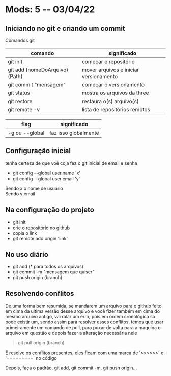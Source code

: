 # Mods: 5 -- **03/04/22**

## Iniciando no git e criando um commit

Comandos git

| comando                        | significado                            |
| ------------------------------ | -------------------------------------- |
| git init                       | começar o repositório                  |
| git add (nomeDoArquivo) (Path) | mover arquivos e iniciar versionamento |
| git commit "mensagem"          | começar o versionamento                |
| git status                     | mostra os arquivos da three            |
| git restore                    | restaura o(s) arquivo(s)               |
| git remote -v                  | lista de repositórios remotos          |

| flag           | significado          |
| -------------- | -------------------- |
| -g ou --global | faz isso globalmente |

## Configuração inicial

tenha certeza de que voê coja fez o git inicial de email e senha

* git config --global user.name 'x'
* git config --global user.email 'y'

Sendo x o nome de usuário  
Sendo y email

## Na configuração do projeto

* git init
* crie o repositório no github
* copia o link
* git remote add origin 'link'

## No uso diário

* git add (* para todos os arquivos)
* git commit -m "mensagem que quiser"
* git push origin (branch)

## Resolvendo conflitos

De uma forma bem resumida, se mandarem um arquivo para o github feito em cima da ultima versão desse arquivo e você fizer também em cima do mesmo arquivo antigo, vai rolar um erro, pois em ordem cronológica só pode existir um, sendo assim para resolver esses conflitos, temos que usar primeiramente um comando de pull, para puxar de volta para a maquina o arquivo em questão e depois fazer a alteração necessária nele

> git pull origin (branch)

E resolve os conflitos presentes, eles ficam com uma marca de '>>>>>>' e '=========' no código

Depois, faça o padrão, git add, git commit -m, git push origin...
